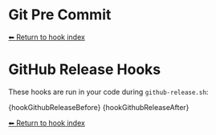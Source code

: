 # Git Pre Commit

[⬅ Return to hook index](index.md)

# GitHub Release Hooks

These hooks are run in your code during `github-release.sh`:

{hookGithubReleaseBefore}
{hookGithubReleaseAfter}

[⬅ Return to hook index](index.md)


